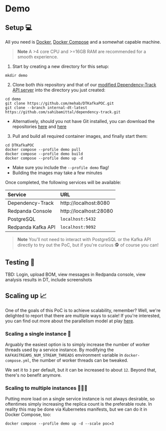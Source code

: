 # Demo

## Setup 💻

All you need is [Docker], [Docker Compose] and a somewhat capable machine.

> **Note**
> A >4 core CPU and >=16GB RAM are recommended for a smooth experience.

1. Start by creating a new directory for this setup:
```shell
mkdir demo
```
2. Clone both *this* repository and that of our [modified Dependency-Track API server] into the directory you just created:
```shell
cd demo
git clone https://github.com/mehab/DTKafkaPOC.git
git clone --branch internal-dt-latest https://github.com/sahibamittal/dependency-track.git
```
  * Alternatively, should you not have Git installed, you can download the repositories [here](https://github.com/mehab/DTKafkaPOC/archive/refs/heads/main.zip)
    and [here](https://github.com/sahibamittal/dependency-track/archive/refs/heads/internal-dt-latest.zip)
3. Pull and build all required container images, and finally start them:
```shell
cd DTKafkaPOC
docker compose --profile demo pull
docker compose --profile demo build
docker compose --profile demo up -d
```
  * Make sure you include the `--profile demo` flag!
  * Building the images may take a few minutes

Once completed, the following services will be available:

| Service                  | URL                    |
|:-------------------------|:-----------------------|
| Dependency-Track         | http://localhost:8080  |
| Redpanda Console         | http://localhost:28080 |
| PostgreSQL               | `localhost:5432`       |
| Redpanda Kafka API       | `localhost:9092`       |

> **Note**
> You'll not need to interact with PostgreSQL or the Kafka API directly to try out the PoC,
> but if you're curious 🕵️ of course you can!

## Testing 🤞

TBD: Login, upload BOM, view messages in Redpanda console, view analysis results in DT, include screenshots

## Scaling up 📈

One of the goals of this PoC is to achieve scalability, remember? Well, we're delighted to report
that there are multiple ways to scale! If you're interested, you can find out more about the parallelism model 
at play [here](https://docs.confluent.io/platform/current/streams/architecture.html#parallelism-model).

### Scaling a single instance 🚀

Arguably the easiest option is to simply increase the number of worker threads used by a service instance.
By modifying the `KAFKASTREAMS_NUM_STREAM_THREADS` environment variable in `docker-compose.yml`, the number of worker
threads can be tweaked.

We set it to `3` per default, but it can be increased to about `12`. Beyond that, there's no benefit anymore.

### Scaling to multiple instances 🚀🚀🚀

Putting more load on a single service instance is not always desirable, so oftentimes simply increasing the replica 
count is the preferable route. In reality this may be done via Kubernetes manifests, but we can do it in Docker Compose, too:

```shell
docker compose --profile demo up -d --scale poc=3
```

[Docker]: https://docs.docker.com/engine/
[Docker Compose]: https://docs.docker.com/compose/install/
[modified Dependency-Track API server]: https://github.com/sahibamittal/dependency-track